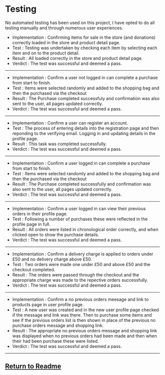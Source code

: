 # **Testing**

No automated testing has been used on this project, I have opted to do all testing manually and through numerous user experiences.

- Implementation : Confirming items for sale in the store (and donations) correctly loaded in the store and product detail page. 
- Test : Testing was undertaken by checking each item by selecting each item and on to the product detail.
- Result : All loaded correctly in the store and product detail page.
- Verdict : The test was successful and deemed a pass.

----------------------------------------------------------------------------------------------------------------------------------

- Implementation : Confirm a user not logged in can complete a purchase from start to finish.
- Test : Items were selected randomly and added to the shopping bag and then the purchased via the checkout
- Result : The Purchase completed successfuly and confirmation was also sent to the user, all pages updated correctly.
- Verdict : The test was successful and deemed a pass.

----------------------------------------------------------------------------------------------------------------------------------

- Implementation : Confirm a user can register an account.
- Test : The process of entering details into the registration page and then reponding to the verifying email. Logging in and updating details in the profile page.
- Result : This task was completed successfully.
- Verdict : The test was successful and deemed a pass.

----------------------------------------------------------------------------------------------------------------------------------

- Implementation : Confirm a user logged in can complete a purchase from start to finish.
- Test : Items were selected randomly and added to the shopping bag and then the purchased via the checkout
- Result : The Purchase completed successfully and confirmation was also sent to the user, all pages updated correctly.
- Verdict : The test was successful and deemed a pass.

----------------------------------------------------------------------------------------------------------------------------------

- Implementation : Confirm a user logged in can view their previous orders in their profile page. 
- Test : Following a number of purchases these were reflected in the profile page in full.
- Result : All orders were listed in chronological order correctly, and when clicked open to show the purchase details.
- Verdict : The test was successful and deemed a pass.

----------------------------------------------------------------------------------------------------------------------------------

- Implementation : Confirm a delivery charge is applied to orders under £50 and no delivery charge above £50.
- Test : Two orders were made one under £50 and above £50 and the checkout completed.
- Result : The orders were passed through the checkout and the appropriate charge was made to the repective orders successfully.
- Verdict : The test was successful and deemed a pass.

----------------------------------------------------------------------------------------------------------------------------------

- Implementation : Confirm a no previous orders meesage and link to products page in user profile page.
- Test : A new user was created and in the new user profile page checked if the message and link was there. Then to purchase some items and see  if the previous orders list is then shown in place of the previous no purchase orders message and shopping link.
- Result : The appropriate no previous orders message and shopping link was displayed when no previous orders had been made and then when their had been purchase these were listed.
- Verdict : The test was successful and deemed a pass.

----------------------------------------------------------------------------------------------------------------------------------





## [Return to Readme](https://github.com/Davej66/moving-forward/blob/main/README.md)
